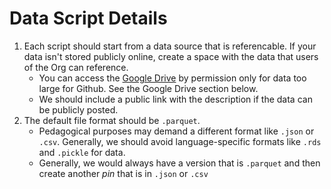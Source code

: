 # Data Script Details

1. Each script should start from a data source that is referencable. If your data isn't stored publicly online, create a space with the data that users of the Org can reference.
    - You can access the [Google Drive](https://drive.google.com/drive/u/0/folders/0AMnavGO2D6yoUk9PVA) by permission only for data too large for Github. See the Google Drive section below.
    - We should include a public link with the description if the data can be publicly posted.
2. The default file format should be `.parquet`.
    - Pedagogical purposes may demand a different format like `.json` or `.csv`.  Generally, we should avoid language-specific formats like `.rds` and `.pickle` for data.
    - Generally, we would always have a version that is `.parquet` and then create another _pin_ that is in `.json` or `.csv`
